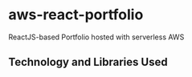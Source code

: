 # aws-react-portfolio
ReactJS-based Portfolio hosted with serverless AWS

## Technology and Libraries Used